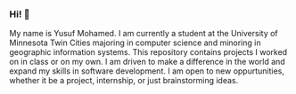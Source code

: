 ### Hi! 👋

My name is Yusuf Mohamed. I am currently a student at the University of Minnesota Twin Cities majoring in computer science and minoring in geographic information systems. This repository contains projects I worked on in class or on my own. I am driven to make a difference in the world and 
expand my skills in software development. I am open to new oppurtunities, whether it be a project, internship, or just brainstorming ideas.
